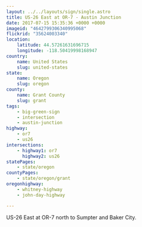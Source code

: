 ```yaml
---
layout: ../../layouts/sign/single.astro
title: US-26 East at OR-7 - Austin Junction
date: 2017-07-15 15:35:36 +0000 +0000
imageid: "4642799306340995068"
flickrid: "35624003340"
location:
    latitude: 44.57261631696715
    longitude: -118.50419998168947
country:
    name: United States
    slug: united-states
state:
    name: Oregon
    slug: oregon
county:
    name: Grant County
    slug: grant
tags:
    - big-green-sign
    - intersection
    - austin-junction
highway:
    - or7
    - us26
intersections:
    - highway1: or7
      highway2: us26
statePages:
    - state/oregon
countyPages:
    - state/oregon/grant
oregonhighway:
    - whitney-highway
    - john-day-highway

---
```

US-26 East at OR-7 north to Sumpter and Baker City.